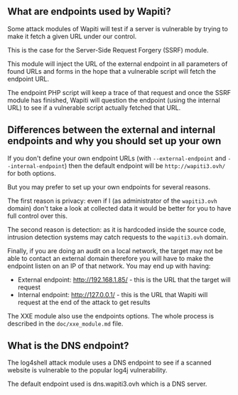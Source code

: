 ## What are endpoints used by Wapiti?

Some attack modules of Wapiti will test if a server is vulnerable by trying to make it fetch a given URL under our control.

This is the case for the Server-Side Request Forgery (SSRF) module.

This module will inject the URL of the external endpoint in all parameters of found URLs and forms in the hope that a
vulnerable script will fetch the endpoint URL.

The endpoint PHP script will keep a trace of that request and once the SSRF module has finished, Wapiti will question the
endpoint (using the internal URL) to see if a vulnerable script actually fetched that URL.

## Differences between the external and internal endpoints and why you should set up your own

If you don't define your own endpoint URLs (with `--external-endpoint` and `--internal-endpoint`) then the default
endpoint will be `http://wapiti3.ovh/` for both options.

But you may prefer to set up your own endpoints for several reasons.

The first reason is privacy: even if I (as administrator of the `wapiti3.ovh` domain) don't take a look at collected
data it would be better for you to have full control over this.

The second reason is detection: as it is hardcoded inside the source code, intrusion detection systems may catch requests
to the `wapiti3.ovh` domain.

Finally, if you are doing an audit on a local network, the target may not be able to contact an external domain therefore
you will have to make the endpoint listen on an IP of that network. You may end up with having:

- External endpoint: http://192.168.1.85/ - this is the URL that the target will request
- Internal endpoint: http://127.0.0.1/ - this is the URL that Wapiti will request at the end of the attack to get results

The XXE module also use the endpoints options. The whole process is described in the `doc/xxe_module.md` file.

## What is the DNS endpoint?

The log4shell attack module uses a DNS endpoint to see if a scanned website is vulnerable to the popular log4j vulnerability.

The default endpoint used is dns.wapiti3.ovh which is a DNS server.